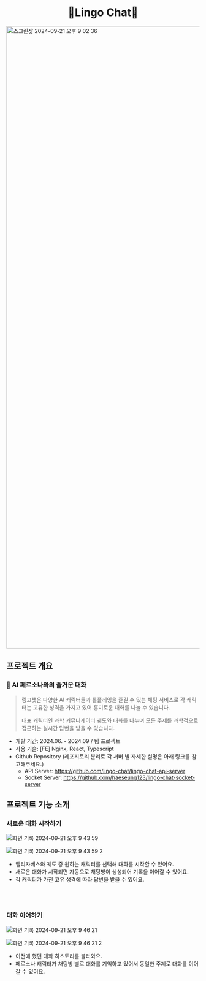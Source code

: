 <div align="center">
  <h1>🍏Lingo Chat🍏</h1>
</div>

<img width="1624" alt="스크린샷 2024-09-21 오후 9 02 36" src="https://github.com/user-attachments/assets/7abbdabb-5fb2-45db-a1eb-0f04c5ad125e">

<br>

<h2>프로젝트 개요</h2>

### 🌟 AI 페르소나와의 즐거운 대화

> 링고챗은 다양한 AI 캐릭터들과 롤플레잉을 즐길 수 있는 채팅 서비스로 각 캐릭터는 고유한 성격을 가지고 있어 흥미로운 대화를 나눌 수 있습니다.
>
> 대표 캐릭터인 과학 커뮤니케이터 궤도와 대화를 나누며 모든 주제를 과학적으로 접근하는 실시간 답변을 받을 수 있습니다.

-   개발 기간: 2024.06. - 2024.09 / 팀 프로젝트
-   사용 기술: [FE] Nginx, React, Typescript
-   Github Repository (레포지토리 분리로 각 서버 별 자세한 설명은 아래 링크를 참고해주세요.)
    -   API Server: https://github.com/lingo-chat/lingo-chat-api-server
    -   Socket Server: https://github.com/haeseung123/lingo-chat-socket-server

<h2>프로젝트 기능 소개</h2>

### 새로운 대화 시작하기

![화면 기록 2024-09-21 오후 9 43 59](https://github.com/user-attachments/assets/7f8506f5-7463-459d-84e8-a4f969cece5b)

![화면 기록 2024-09-21 오후 9 43 59 2](https://github.com/user-attachments/assets/6baa54be-4714-42fd-8620-47f27184337b)

-   엘리자베스와 궤도 중 원하는 캐릭터를 선택해 대화를 시작할 수 있어요.
-   새로운 대화가 시작되면 자동으로 채팅방이 생성되어 기록을 이어갈 수 있어요.
-   각 캐릭터가 가진 고유 성격에 따라 답변을 받을 수 있어요.

<br>
<br>

### 대화 이어하기

![화면 기록 2024-09-21 오후 9 46 21](https://github.com/user-attachments/assets/ace652c5-af6f-460a-ad82-7f1e3a205d8b)

![화면 기록 2024-09-21 오후 9 46 21 2](https://github.com/user-attachments/assets/4fbb0efc-ff70-4320-8ba4-f3d9b1c71994)

-   이전에 했던 대화 히스토리를 불러와요.
-   페르소나 캐릭터가 채팅방 별로 대화를 기억하고 있어서 동일한 주제로 대화를 이어갈 수 있어요.

